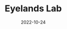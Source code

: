 ---
# Leave the homepage title empty to use the site title
title: Eyelands Lab
summary: The Eyelands Lab/ØyeLab is a lab dedicated to understanding what knowledge humans have about their languages and how they put that knowledge to use in real-time language processing. We are jointly based in the Department of Language Studies at UTSC and Department of Language and Literature at NTNU. The lab is affiliated with the CAP Lab at UTSC.

date: 2022-10-24
type: landing

sections:
  # - block: about.biography
  #   id: about
  #   content:
  #     title: Biography
  - block: collection
    id: publications
    content:
      title: Publications
      text: |-
        {{% callout note %}}
        Quickly discover relevant content by [filtering publications](./publication/).
        {{% /callout %}}
      filters:
        folders:
          - publication
        exclude_featured: false
    design:
      columns: '2'
      view: citation

---
